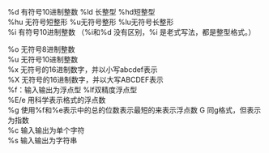 %d 有符号10进制整数 %ld 长整型 %hd短整型                                                                                                                                                                                                                                                                                                                                                                                                                                                                                       
%hu 无符号短整形 %u无符号整形 %lu无符号长整形                                                                                                                                                                                                                                                                                                                                                                                                                                                                                      
 %i 有符号10进制整数 （%i和%d 没有区别，%i 是老式写法，都是整型格式。）                                                                                                                                                                                                                                                                                                                                                                                                                                                                                      
                                                                                                                                                                                                                                                                                                                                                                                                                                                                                      
                                                                                                                                                                                                                                                                                                                                                                                                                                                                                      
%o 无符号8进制整数                                                                                                                                                                                                                                                                                                                                                                                                                                                                                      
%u 无符号10进制整数                                                                                                                                                                                                                                                                                                                                                                                                                                                                                      
%x 无符号的16进制数字，并以小写abcdef表示                                                                                                                                                                                                                                                                                                                                                                                                                                                                                      
%X 无符号的16进制数字，并以大写ABCDEF表示                                                                                                                                                                                                                                                                                                                                                                                                                                                                                      
%f：输入输出为浮点型 %lf双精度浮点型                                                                                                                                                                                                                                                                                                                                                                                                                                                                                      
%E/e 用科学表示格式的浮点数                                                                                                                                                                                                                                                                                                                                                                                                                                                                                      
%g 使用%f和%e表示中的总的位数表示最短的来表示浮点数 G 同g格式，但表示为指数                                                                                                                                                                                                                                                                                                                                                                                                                                                                                      
%c 输入输出为单个字符                                                                                                                                                                                                                                                                                                                                                                                                                                                                                      
%s 输入输出为字符串                                                                                                                                                                                                                                                                                                                                                                                                                                                                                      